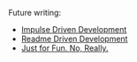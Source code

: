 Future writing:

- [Impulse Driven Development](https://blog.jim-nielsen.com/2024/consistent-nav-across-inconsistent-sites/)
- [Readme Driven Development](https://tom.preston-werner.com/2010/08/23/readme-driven-development.html)
- [Just for Fun. No, Really.](https://justforfunnoreally.dev/)